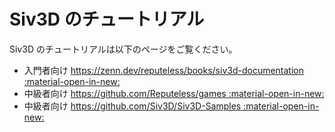 # Siv3D のチュートリアル

Siv3D のチュートリアルは以下のページをご覧ください。

- 入門者向け [https://zenn.dev/reputeless/books/siv3d-documentation :material-open-in-new:](https://zenn.dev/reputeless/books/siv3d-documentation)
- 中級者向け [https://github.com/Reputeless/games :material-open-in-new:](https://github.com/Reputeless/games)
- 中級者向け [https://github.com/Siv3D/Siv3D-Samples :material-open-in-new:](https://github.com/Siv3D/Siv3D-Samples)
